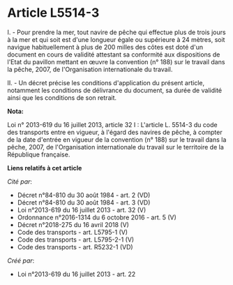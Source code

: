 # Article L5514-3

I. - Pour prendre la mer, tout navire de pêche qui effectue plus de trois jours à la mer et qui soit est d'une longueur égale
ou supérieure à 24 mètres, soit navigue habituellement à plus de 200 milles des côtes est doté d'un document en cours de
validité attestant sa conformité aux dispositions de l'Etat du pavillon mettant en œuvre la convention (n° 188) sur le
travail dans la pêche, 2007, de l'Organisation internationale du travail. 

II. - Un décret précise les conditions d'application du présent article, notamment les conditions de délivrance du document,
sa durée de validité ainsi que les conditions de son retrait.

**Nota:**

Loi n° 2013-619 du 16 juillet 2013, article 32 I : L'article L. 5514-3 du code des transports entre en vigueur, à l'égard des
navires de pêche, à compter de la date d'entrée en vigueur de la convention (n° 188) sur le travail dans la pêche, 2007, de
l'Organisation internationale du travail sur le territoire de la République française.

**Liens relatifs à cet article**

_Cité par_:

  - Décret n°84-810 du 30 août 1984 - art. 2 (VD)
  - Décret n°84-810 du 30 août 1984 - art. 3 (VD)
  - Loi n°2013-619 du 16 juillet 2013 - art. 32 (V)
  - Ordonnance n°2016-1314 du 6 octobre 2016 - art. 5 (V)
  - Décret n°2018-275 du 16 avril 2018 (V)
  - Code des transports - art. L5795-1 (V)
  - Code des transports - art. L5795-2-1 (V)
  - Code des transports - art. R5232-1 (VD)

_Créé par_:

  - Loi n°2013-619 du 16 juillet 2013 - art. 22

